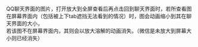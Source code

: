 <?xml version="1.0" encoding="UTF-8"?>
<!DOCTYPE html PUBLIC "-//W3C//DTD XHTML 1.0 Transitional//EN" "http://www.w3.org/TR/xhtml1/DTD/xhtml1-transitional.dtd">
<html><head><meta http-equiv="Content-Type" content="text/html; charset=UTF-8"/><meta name="exporter-version" content="Evernote Mac 6.11 (454874)"/><meta name="altitude" content="461.3338317871094"/><meta name="created" content="2015-06-23 01:55:43 +0000"/><meta name="latitude" content="30.35302403331661"/><meta name="longitude" content="109.4777294325305"/><meta name="source" content="mobile.iphone"/><meta name="updated" content="2020-05-10 07:23:27 +0000"/><title>QQ聊天界面的图片</title></head><body><div>QQ聊天界面的图片，打开放大到全屏查看后再点击回到聊天界面时，若所查看图在屏幕界面内（包括被上下tab遮挡无法看到的情况）时，图会动画缩小到其在聊天界面的大小，</div><div>若该图不在屏幕界面内，其则会以放大溶解的动画消失。（微信是未放大到屏幕大小则已经消失）</div></body></html>